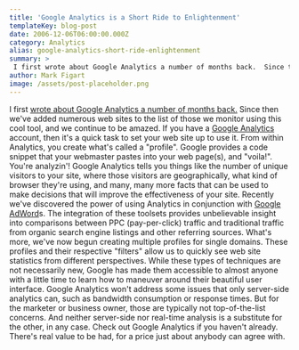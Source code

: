```yaml
---
title: 'Google Analytics is a Short Ride to Enlightenment'
templateKey: blog-post
date: 2006-12-06T06:00:00.000Z
category: Analytics
alias: google-analytics-short-ride-enlightenment
summary: > 
 I first wrote about Google Analytics a number of months back.  Since then we've added numerous web sites to the list of those we monitor using this cool tool, and we continue to be amazed. If you have a Google Analytics account, then it's a quick task to set your web site up to use it. From within Analytics, you create what's called a "profile". Google provides a code snippet that your webmaster pastes into your web page(s), and "voila!".
author: Mark Figart
image: /assets/post-placeholder.png
---
```


I first [wrote about Google Analytics a number of months back.](/insights/new-statistics-capabilities-provide-incredible-insight) Since then we've added numerous web sites to the list of those we monitor using this cool tool, and we continue to be amazed. If you have a [Google Analytics](http://www.google.com/analytics/) account, then it's a quick task to set your web site up to use it. From within Analytics, you create what's called a "profile". Google provides a code snippet that your webmaster pastes into your web page(s), and "voila!". You're analyzin'! Google Analytics tells you things like the number of unique visitors to your site, where those visitors are geographically, what kind of browser they're using, and many, many more facts that can be used to make decisions that will improve the effectiveness of your site. Recently we've discovered the power of using Analytics in conjunction with [Google AdWord](http://adwords.google.com/select/Login)s. The integration of these toolsets provides unbelievable insight into comparisons between PPC (pay-per-click) traffic and traditional traffic from organic search engine listings and other referring sources. What's more, we've now begun creating multiple profiles for single domains. These profiles and their respective "filters" allow us to quickly see web site statistics from different perspectives. While these types of techniques are not necessarily new, Google has made them accessible to almost anyone with a little time to learn how to maneuver around their beautiful user interface. Google Analytics won't address some issues that only server-side analytics can, such as bandwidth consumption or response times. But for the marketer or business owner, those are typically not top-of-the-list concerns. And neither server-side nor real-time analysis is a substitute for the other, in any case. Check out Google Analytics if you haven't already. There's real value to be had, for a price just about anybody can agree with.